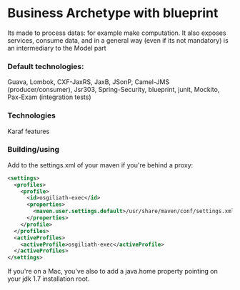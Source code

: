 # Business Archetype with blueprint

Its made to process datas: for example make computation.
It also exposes services, consume data, and in a general way (even if its not mandatory) is an intermediary to the Model part

### Default technologies:
Guava, Lombok, CXF-JaxRS, JaxB, JSonP, Camel-JMS (producer/consumer), Jsr303, Spring-Security, blueprint, junit, Mockito, Pax-Exam (integration tests)


### Technologies
Karaf features

### Building/using

Add to the settings.xml of your maven if you're behind a proxy:
``` xml
<settings>
  <profiles>
    <profile>
      <id>osgiliath-exec</id>
      <properties>
        <maven.user.settings.default>/usr/share/maven/conf/settings.xml</maven.user.settings.default>
      </properties>
    </profile>
  </profiles>
  <activeProfiles>
    <activeProfile>osgiliath-exec</activeProfile>
  </activeProfiles>
</settings>
```
If you're on a Mac, you've also to add a java.home property pointing on your jdk 1.7 installation root.


